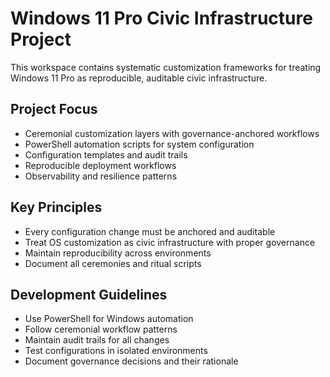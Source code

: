 # Windows 11 Pro Civic Infrastructure Project

This workspace contains systematic customization frameworks for treating Windows 11 Pro as reproducible, auditable civic infrastructure.

## Project Focus
- Ceremonial customization layers with governance-anchored workflows
- PowerShell automation scripts for system configuration
- Configuration templates and audit trails
- Reproducible deployment workflows
- Observability and resilience patterns

## Key Principles
- Every configuration change must be anchored and auditable
- Treat OS customization as civic infrastructure with proper governance
- Maintain reproducibility across environments
- Document all ceremonies and ritual scripts

## Development Guidelines
- Use PowerShell for Windows automation
- Follow ceremonial workflow patterns
- Maintain audit trails for all changes
- Test configurations in isolated environments
- Document governance decisions and their rationale